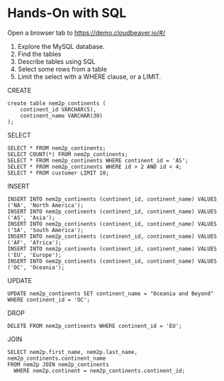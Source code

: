 # Hands-On with SQL

Open a browser tab to https://demo.cloudbeaver.io/#/

1. Explore the MySQL database.
2. Find the tables
3. Describe tables using SQL
4. Select some rows from a table
5. Limit the select with a WHERE clause, or a LIMIT.

CREATE
```
create table nem2p_continents (
	continent_id VARCHAR(5),
	continent_name VARCHAR(30)
);
```
SELECT
```
SELECT * FROM nem2p_continents;
SELECT COUNT(*) FROM nem2p_continents;
SELECT * FROM nem2p_continents WHERE continent_id = 'AS';
SELECT * FROM nem2p_continents WHERE id > 2 AND id < 4;
SELECT * FROM customer LIMIT 10;
```

INSERT
```
INSERT INTO nem2p_continents (continent_id, continent_name) VALUES ('NA', 'North America');
INSERT INTO nem2p_continents (continent_id, continent_name) VALUES ('AS', 'Asia');
INSERT INTO nem2p_continents (continent_id, continent_name) VALUES ('SA', 'South America');
INSERT INTO nem2p_continents (continent_id, continent_name) VALUES ('AF', 'Africa');
INSERT INTO nem2p_continents (continent_id, continent_name) VALUES ('EU', 'Europe');
INSERT INTO nem2p_continents (continent_id, continent_name) VALUES ('OC', 'Oceania');
```
UPDATE
```
UPDATE nem2p_continents SET continent_name = "Oceania and Beyond" WHERE continent_id = 'OC';
```
DROP
```
DELETE FROM nem2p_continents WHERE continent_id = 'EU';
```

JOIN
```
SELECT nem2p.first_name, nem2p.last_name, nem2p_continents.continent_name
FROM nem2p JOIN nem2p_continents 
  WHERE nem2p.continent = nem2p_continents.continent_id;
```
